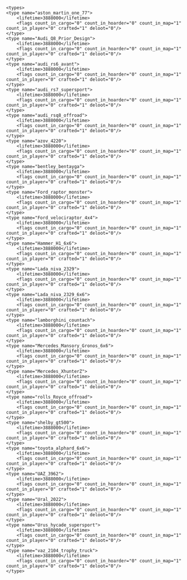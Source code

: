 <?xml version="1.0" encoding="UTF-8" standalone="yes"?>
	<types>	
	<type name="aston_martin_one_77">		
		<lifetime>3888000</lifetime>		
		<flags count_in_cargo="0" count_in_hoarder="0" count_in_map="1" count_in_player="0" crafted="1" deloot="0"/>
	</type>
	<type name="Audi_Q8_Prior_Design">		
		<lifetime>3888000</lifetime>
		<flags count_in_cargo="0" count_in_hoarder="0" count_in_map="1" count_in_player="0" crafted="1" deloot="0"/>
	</type>
	<type name="audi_rs6_avant">		
		<lifetime>3888000</lifetime>
		<flags count_in_cargo="0" count_in_hoarder="0" count_in_map="1" count_in_player="0" crafted="1" deloot="0"/>
	</type>
	<type name="audi_rs7_supersport">		
		<lifetime>3888000</lifetime>
		<flags count_in_cargo="0" count_in_hoarder="0" count_in_map="1" count_in_player="0" crafted="1" deloot="0"/>
	</type>
	<type name="audi_rsq8_offroad">		
		<lifetime>3888000</lifetime>
		<flags count_in_cargo="0" count_in_hoarder="0" count_in_map="1" count_in_player="0" crafted="1" deloot="0"/>
	</type>
	<type name="azov_4220">		
		<lifetime>3888000</lifetime>
		<flags count_in_cargo="0" count_in_hoarder="0" count_in_map="1" count_in_player="0" crafted="1" deloot="0"/>
	</type>
	<type name="bentley_bentayga">		
		<lifetime>3888000</lifetime>
		<flags count_in_cargo="0" count_in_hoarder="0" count_in_map="1" count_in_player="0" crafted="1" deloot="0"/>
	</type>
	<type name="Ford_raptor_monster">		
		<lifetime>3888000</lifetime>
		<flags count_in_cargo="0" count_in_hoarder="0" count_in_map="1" count_in_player="0" crafted="1" deloot="0"/>
	</type>
	<type name="Ford_velociraptor_4x4">		
		<lifetime>3888000</lifetime>
		<flags count_in_cargo="0" count_in_hoarder="0" count_in_map="1" count_in_player="0" crafted="1" deloot="0"/>
	</type>
	<type name="Hammer_H1_6x6">		
		<lifetime>3888000</lifetime>
		<flags count_in_cargo="0" count_in_hoarder="0" count_in_map="1" count_in_player="0" crafted="1" deloot="0"/>
	</type>
	<type name="Lada_niva_2329">		
		<lifetime>3888000</lifetime>
		<flags count_in_cargo="0" count_in_hoarder="0" count_in_map="1" count_in_player="0" crafted="1" deloot="0"/>
	</type>
	<type name="Lada_niva_2329_6x6">		
		<lifetime>3888000</lifetime>
		<flags count_in_cargo="0" count_in_hoarder="0" count_in_map="1" count_in_player="0" crafted="1" deloot="0"/>
	</type>
	<type name="lamborghini_countach">		
		<lifetime>3888000</lifetime>
		<flags count_in_cargo="0" count_in_hoarder="0" count_in_map="1" count_in_player="0" crafted="1" deloot="0"/>
	</type>
	<type name="Mercedes_Mansory_Gronos_6x6">		
		<lifetime>3888000</lifetime>
		<flags count_in_cargo="0" count_in_hoarder="0" count_in_map="1" count_in_player="0" crafted="1" deloot="0"/>
	</type>
	<type name="Mercedes_XhunterZ">		
		<lifetime>3888000</lifetime>
		<flags count_in_cargo="0" count_in_hoarder="0" count_in_map="1" count_in_player="0" crafted="1" deloot="0"/>
	</type>
	<type name="rolls_Royce_offroad">		
		<lifetime>3888000</lifetime>
		<flags count_in_cargo="0" count_in_hoarder="0" count_in_map="1" count_in_player="0" crafted="1" deloot="0"/>
	</type>
	<type name="shelby_gt500">		
		<lifetime>3888000</lifetime>
		<flags count_in_cargo="0" count_in_hoarder="0" count_in_map="1" count_in_player="0" crafted="1" deloot="0"/>
	</type>
	<type name="toyota_alphard_6x6">		
		<lifetime>3888000</lifetime>
		<flags count_in_cargo="0" count_in_hoarder="0" count_in_map="1" count_in_player="0" crafted="1" deloot="0"/>
	</type>
	<type name="UAZ_3962">		
		<lifetime>3888000</lifetime>
		<flags count_in_cargo="0" count_in_hoarder="0" count_in_map="1" count_in_player="0" crafted="1" deloot="0"/>
	</type>
	<type name="Ural_2022">		
		<lifetime>3888000</lifetime>
		<flags count_in_cargo="0" count_in_hoarder="0" count_in_map="1" count_in_player="0" crafted="1" deloot="0"/>
	</type>
	<type name="Urus_hycade_supersport">		
		<lifetime>3888000</lifetime>
		<flags count_in_cargo="0" count_in_hoarder="0" count_in_map="1" count_in_player="0" crafted="1" deloot="0"/>
	</type>
	<type name="vaz_2104_trophy_truck">		
		<lifetime>3888000</lifetime>
		<flags count_in_cargo="0" count_in_hoarder="0" count_in_map="1" count_in_player="0" crafted="1" deloot="0"/>
	</type>
	
</types> 
